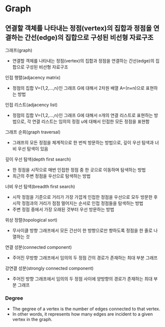 # Graph

## 연결할 객체를 나타내는 정점(vertex)의 집합과 정점을 연결하는 간선(edge)의 집합으로 구성된 비선형 자료구조

그래프(graph)
- 연결할 객체를 나타내는 정점(vertex)의 집합과 정점을 연결하는 간선(edge)의 집합으로 구성된 비선형 자료구조

인접 행렬(adjacency matrix)
- 정점의 집합 V={1,2,…,n}인 그래프 G에 대해서 2차원 배열 A=(n×n)으로 표현하는 방법

인접 리스트(adjacency list)
- 정점의 집합 V={1,2,…,n}인 그래프 G에 대해서 n개의 연결 리스트로 표현하는 방법으로, 각 연결 리스트는 임의의 정점 u에 대해서 인접한 모든 정점을 표현함

그래프 순회(graph traversal)
- 그래프의 모든 정점을 체계적으로 한 번씩 방문하는 방법으로, 깊이 우선 탐색과 너비 우선 탐색이 있음

깊이 우선 탐색(depth first search)
- 한 정점을 시작으로 매번 인접한 정점 중 한 곳으로 이동하며 탐색하는 방법
- 최근의 주변 정점을 우선으로 탐색하는 방법

너비 우선 탐색(breadth first search)
- 시작 정점을 기준으로 거리가 가장 가깝게 인접한 정점을 우선으로 모두 방문한 후 시작 정점과의 거리가 점점 멀어지는 순서로 인접 정점들을 탐색하는 방법
- 주변 정점 중에서 가장 오래된 것부터 우선 방문하는 방법

위상 정렬(topological sort)
- 무사이클 방향 그래프에서 모든 간선이 한 방향으로만 향하도록 정점을 한 줄로 나열하는 것

연결 성분(connected component)
- 주어진 무방향 그래프에서 임의의 두 정점 간의 경로가 존재하는 최대 부분 그래프

강연결 성분(strongly connected component)
- 주어진 방향 그래프에서 임의의 두 정점 사이에 양방향의 경로가 존재하는 최대 부분 그래프


### Degree
- The gegree of a vertex is the number of edges connected to that vertex.
- In other words, it represents how many edges are incident to a given vertex in the graph.

  